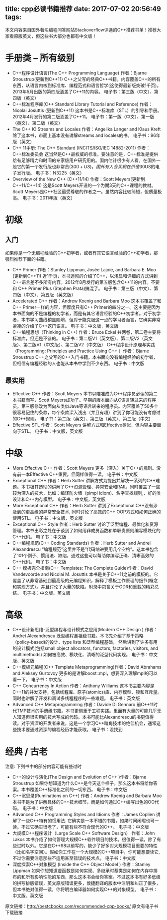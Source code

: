 title: cpp必读书籍推荐
date: 2017-07-02 20:56:49
tags:
---

本文内容来自国外著名编程问答网站Stackoverflow评选的C++推荐书单！推荐大家看原版英文，但这些书大部分也都有中文版！

# 手册类 – 所有级别
* C++程序设计语言(The C++ Programming Language) 作者：Bjarne Stroustrup(更新到C++11) C++之父写的经典C++书籍。内容覆盖C++的所有东西，从语言内核到标准库、编程范式和语言哲学(这使得最新版突破1千页)。2013年5月出版的第四版涵盖了C++11的内容。
  电子书：第三版（中文）、第四版（英文）
* C++标准程序库(C++ Standard Library Tutorial and Reference) 作者：Nicolai Josuttis (更新到C++11) 这本书是C++标准库（STL）的引导和手册。 2012年4月发行的第二版涵盖了C++11。
  电子书：第一版（中文）、第一版（英文）、第二版（英文）
* The C++ IO Streams and Locales 作者：Angelika Langer and Klaus Kreft 除了这本书，市面上基本没有讲解streams and locales的书。
  电子书：96年版（英文）
* C++ 11手册:
  The C++ Standard (INCITS/ISO/IEC 14882-2011) 作者：C++标准委员会 这当然是C++最权威的标准。要注意的是，C++标准是提供给有足够精力和时间的专家级用户研究用的。国内估计很少有人看，在国外一般它的第一个发行版也非常贵($300+ US)，国外有人会买现在价值$30US的电子发行版。
  电子书：N3225（英文）
* Overview of the New C++ (C++11/14) 作者：Scott Meyers(更新到C++11/C++14) 这是Scott Meyers开设的一个为期3天的C++课程的教材。Scott Meyers是C++社区最受尊敬的作者之一。虽然内容比较简短，但质量极高。
  电子书：2011年版（英文）
  <!--more-->
# 初级
## 入门
  如果你是一个无编程经验的C++初学者，或者有其它语言经验的C++初学者，那强烈推荐下面的书籍。

* C++ Primer 作者：Stanley Lippman, Josée Lajoie, and Barbara E. Moo (更新到C++11) 近1千页，本书透彻的介绍了C++，以浅显和详细的方式讲到C++语言差不多所有内容。2012年8月发行的第五版包含C++11的内容。不要和 C++ Primer Plus (Stephen Prata)搞混了。
  电子书：第三版（中文）、第四版（中文）、第五版（英文版）
* Accelerated C++ 作者：Andrew Koenig and Barbara Moo 这本书覆盖了和C++ Primer一样的内容，但厚度只有C++ Primer的四分之一。这主要是因为本书面向的不是编程的初学者，而是有其它语言经验的C++初学者。对于初学者，本书学习曲线稍显陡峭，但对于能克服这一点的学习者而言，它确实非常紧凑的介绍了C++这门语言。
  电子书：中文版，英文版
* C++编程思想（Thinking in C++) 作者：Bruce Eckel 共两卷，第二卷主要将标准库，但还是不错的。
  电子书：第二版V1（英文版）、第二版V2（英文版）、第二版V1（中文版）、第二版V2（中文版）
  C++程序设计原理与实践 （Programming: Principles and Practice Using C++ ）作者：Bjarne Stroustrup C++之父写的C++入门书籍。本书面向没有编程经验的初学者，但相信有编程经验的人也能从本书中学到不少东西。
  电子书：中文版
## 最实用
* Effective C++ 作者：Scott Meyers 本书以瞄准成为C++程序员必读的第二本书籍而写，Scott Meyers成功了。早期的版本面向从C语言转过来的程序员。第三版修改为面向从类似Jave等语言转来的程序员。内容覆盖了50多个很容易记住的条款，每个条款深入浅出（并且有趣）讲到了你可能没有考虑过的C++规则。
  电子书：第二版（英文）、第三版（英文）、第三版（中文)
* Effective STL 作者：Scott Meyers 讲解方式和Effective类似，但内容主要面向于STL。
  电子书：中文版，英文版
# 中级
* More Effective C++ 作者：Scott Meyers 更多（深入）关于C++的规则。没有前一本Effective C++重要。但同样值得一读。
  电子书：中文版
* Exceptional C++ 作者：Herb Sutter 讲解方式为提出并解决一系列的C++难题。本书极其透彻的讲解了C++资源管理、异常安全和RAII。同时覆盖了一些较为深入的技术，比如：编译防火墙（pimpl idiom)、名字查找规则,、好的类设计和C++内存模型。
  电子书：中文版，英文版
* More Exceptional C++ 作者：Herb Sutter 讲到了Exceptional C++没有涉及到的更高级的异常安全技术, 同时讨论了高效的C++ OOP方式和如何正确的使用STL。
  电子书：中文版，英文版
* Exceptional C++ Style 作者：Herb Sutter 讨论了泛型编程、最优化和资源管理。本书出彩之处在于谈到了如何用非成员函数和单职责原则编写模块化的C++代码。
  电子书：中文版
* C++编程规范(C++ Coding Standards) 作者：Herb Sutter and Andrei Alexandrescu “编程规范”这里并不是”代码缩进要用几个空格”。这本书包含了101个例子、惯用法、缺陷，通过这些可以帮助你编写正确、清晰高效的C++代码。
  电子书：中文版
* C++ 模板完全指南(C++ Templates: The Complete Guide)作者：David Vandevoorde and Nicolai M. Josuttis 本书是关于C++11之前的模板的。它覆盖了从非常基础到最高级的元编程知识，解释了模板工作原理的细节(概念和实现方式）。并且讨论了大量的缺陷。附录中包含关于ODR和重载的精彩总结。
  电子书：中文版、英文版
# 高级
* C++设计新思维-泛型编程与设计模式之应用(Modern C++ Design ) 作者：Andrei Alexandrescu 泛型编程鼻祖级书籍。本书先介绍了基于策略（policy-based)的设计、type lists 和泛型编程基础， 然后讲到了许多有用的设计模式(包括small object allocators, functors, factories, visitors, and multimethods) 如何被高效、模块化、清晰的泛型代码实现。
  电子书：中文版、英文版
* C++模板元编程(C++ Template Metaprogramming)作者：David Abrahams and Aleksey Gurtovoy 更多的是讲解boost::mpl，想要深入理解mpl的可以看一下。
  电子书：中文版
* C++ Concurrency In Action 作者：Anthony Williams 这本书主要内容是C++11的并发支持，包括线程库、原子(atomics)库、内存模型、锁和互斥量。同时也讲解了开发和调试多线程程序的一些难题。
  电子书：英文版
* Advanced C++ Metaprogramming 作者：Davide Di Gennaro 前C++11时代TMP技术的手册级书籍。本书更侧重于工程实践。里面有大量的可能几乎无人知道但很实用的技术写成的代码。本书可能比Alexandrescu的书更值得读。对于资深的开发者来说，这是一个学习C++暗角技术的绝佳机会，通常这些技术要通过资深的编程经历才能获取。
  电子书：没找到
# 经典 / 古老
注意: 下列书中的部分内容可能有些过时

* C++的设计与演化(The Design and Evolution of C++ )作者：Bjarne Stroustrup 如果你想知道为什么C++是今天这个样子，那么这本书将给你答案。本书覆盖C++标准化之前的一切东西。
  电子书：中文版
* C++沉思录(Ruminations on C++) 作者：Andrew Koenig and Barbara Moo 本书不是为了讲解具体的C++技术细节，而是如何通过C++编写出色的OO代码。
  电子书：中文版
* Advanced C++ Programming Styles and Idioms 作者：James Coplien 讲解了一些C++特有的惯用法. 它确实是一本不错的书籍，如果时间闲暇也可一读。不过它确实很老了，可能有些不符合现代的C++。
  电子书：中文版
* 大规模C++程序设计（Large Scale C++ Software Design） 作者：John Lakos 本书介绍了如何管理大规模C++软件项目的技术。很值得一读，除了有些过时以外。它是在C++98以前写的，缺少了好多对大规模项目重要的特性（比如名字空间）。假如你工作在一个大规模的C++项目中，你可能想要读它, 不过你需要注意那些不适用甚至错误的技术点。
  电子书：中文版
* 深度探索C++对象模型 (Inside the C++ Object Model ) 作者：Stanley Lippman 如果你想知道虚函数是如何实现、多继承时基类是如何在内存中排布的和所有影响性能的东西，那么这本书会给你答案。不过这本书有好多低级的拼写排版错误，英文原版错误更多，侯捷翻译的版本中注明和纠正了很多，但本书绝对值得一读，你将明白编译器如何实现C++的对象模型。
  电子书：中文版、英文版

原文链接：http://bestcbooks.com/recommended-cpp-books/
原文有电子书下载链接
